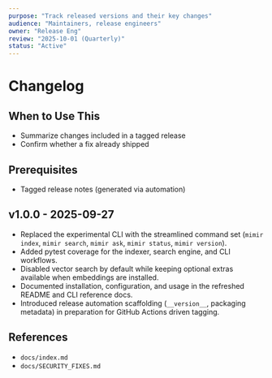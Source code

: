 ```yaml
---
purpose: "Track released versions and their key changes"
audience: "Maintainers, release engineers"
owner: "Release Eng"
review: "2025-10-01 (Quarterly)"
status: "Active"
---
```


# Changelog

## When to Use This

- Summarize changes included in a tagged release
- Confirm whether a fix already shipped

## Prerequisites

- Tagged release notes (generated via automation)

## v1.0.0 - 2025-09-27

- Replaced the experimental CLI with the streamlined command set (`mimir index`,
  `mimir search`, `mimir ask`, `mimir status`, `mimir version`).
- Added pytest coverage for the indexer, search engine, and CLI workflows.
- Disabled vector search by default while keeping optional extras available when
  embeddings are installed.
- Documented installation, configuration, and usage in the refreshed README and
  CLI reference docs.
- Introduced release automation scaffolding (`__version__`, packaging
  metadata) in preparation for GitHub Actions driven tagging.

## References

- `docs/index.md`
- `docs/SECURITY_FIXES.md`
